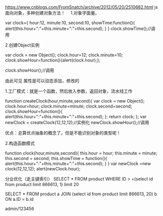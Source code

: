 https://www.cnblogs.com/FromSnatch/archive/2012/05/20/2510682.html
js面向对象，多种创建对象方法！
　1.对象字面量。

 var clock={
  hour:12,
  minute:10,
  second:10,
  showTime:function(){
   alert(this.hour+":"+this.minute+":"+this.second);
  }
 }
 clock.showTime();//调用

2.创建Object实例

 var clock = new Object();
 clock.hour=12;
 clock.minute=10;
 clock.showHour=function(){alert(clock.hour);};

 clock.showHour();//调用

由此可见 属性是可以动态添加，修改的

1.工厂模式：就是一个函数，然后放入参数，返回对象，流水线工作

 function createClock(hour,minute,second){
  var clock = new Object();
   clock.hour=hour;
   clock.minute=minute;
   clock.second=second;
   clock.showHour=function(){
   alert(this.hour+":"+this.minute+":"+this.second);
  };
  return clock;
 };
 var newClock = createClock(12,12,12);//实例化
 newClock.showHour();//调用

优点：总算优点抽象的概念了。但是不能识别对象的类型呢！

2.构造函数模式

 function clock(hour,minute,second){
  this.hour = hour;
  this.minute = minute;
  this.second = second;
  this.showTime = function(){
   alert(this.hour+":"+this.minute+":"+this.second);
  }
 }
 var newClock =new  clock(12,12,12); 
 alert(newClock.hour);
 
 分业优化（走主键索引）
 SELECT * FROM product WHERE ID > =(select id from product limit 866613, 1) limit 20
 
 SELECT * FROM product a JOIN (select id from product limit 866613, 20) b ON a.ID = b.id
 
 admin/123456